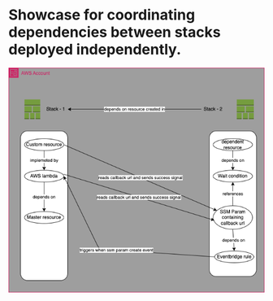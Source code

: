 # Showcase for coordinating dependencies between stacks deployed independently.


![architecture](./inter-stackdependency-architecture.png)